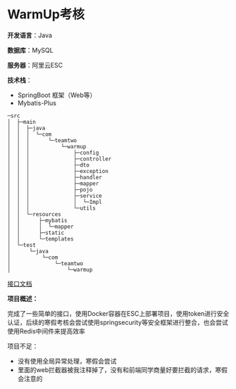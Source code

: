 # WarmUp考核



**开发语言**：Java

**数据库**：MySQL

**服务器**：阿里云ESC

**技术栈**：

* SpringBoot 框架（Web等）
* Mybatis-Plus 

```shel
─src
│  ├─main
│  │  ├─java
│  │  │  └─com
│  │  │      └─teamtwo
│  │  │          └─warmup
│  │  │              ├─config
│  │  │              ├─controller
│  │  │              ├─dto
│  │  │              ├─exception
│  │  │              ├─handler
│  │  │              ├─mapper
│  │  │              ├─pojo
│  │  │              ├─service
│  │  │              │  └─Impl
│  │  │              └─utils
│  │  └─resources
│  │      ├─mybatis
│  │      │  └─mapper
│  │      ├─static
│  │      └─templates
│  └─test
│      └─java
│          └─com
│              └─teamtwo
│                  └─warmup
```





[接口文档](https://apifox.com/apidoc/shared-9813ef44-3bb6-4c80-8df2-12397ed0ec25)

**项目概述：**

完成了一些简单的接口，使用Docker容器在ESC上部署项目，使用token进行安全认证，后续的寒假考核会尝试使用springsecurity等安全框架进行整合，也会尝试使用Redis中间件来提高效率



项目不足：

* 没有使用全局异常处理，寒假会尝试
* 里面的web拦截器被我注释掉了，没有和前端同学商量好要拦截的请求，寒假会注意的





